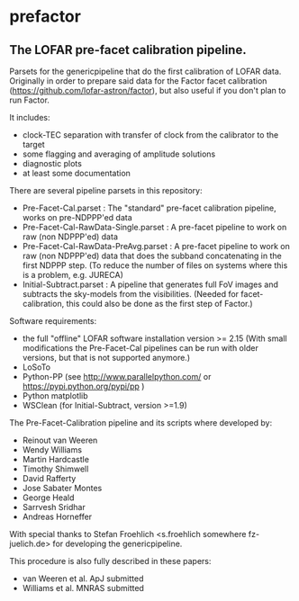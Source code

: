 # prefactor
## The LOFAR pre-facet calibration pipeline.

Parsets for the genericpipeline that do the first calibration of LOFAR data. Originally in order 
to prepare said data for the Factor facet calibration (https://github.com/lofar-astron/factor), but 
also useful if you don't plan to run Factor.

It includes:
* clock-TEC separation with transfer of clock from the calibrator to the target
* some flagging and averaging of amplitude solutions
* diagnostic plots
* at least some documentation

There are several pipeline parsets in this repository:
* Pre-Facet-Cal.parset : The "standard" pre-facet calibration pipeline, works on pre-NDPPP'ed data
* Pre-Facet-Cal-RawData-Single.parset : A pre-facet pipeline to work on raw (non NDPPP'ed) data
* Pre-Facet-Cal-RawData-PreAvg.parset : A pre-facet pipeline to work on raw (non NDPPP'ed) data that does the subband concatenating in the first NDPPP step. (To reduce the number of files on systems where this is a problem, e.g. JURECA)
* Initial-Subtract.parset : A pipeline that generates full FoV images and subtracts the sky-models from the visibilities. (Needed for facet-calibration, this could also be done as the first step of Factor.)

Software requirements:
* the full "offline" LOFAR software installation version >= 2.15 (With small modifications the Pre-Facet-Cal pipelines can be run with older versions, but that is not supported anymore.)
* LoSoTo 
* Python-PP (see http://www.parallelpython.com/ or https://pypi.python.org/pypi/pp )
* Python matplotlib
* WSClean (for Initial-Subtract, version >=1.9)

The Pre-Facet-Calibration pipeline and its scripts where developed by:
* Reinout van Weeren <rvanweeren somewhere cfa.harvard.edu>
* Wendy Williams <wwilliams somewhere strw.leidenuniv.nl>
* Martin Hardcastle <mjh somewhere extragalactic.info>
* Timothy Shimwell <shimwell somewhere strw.leidenuniv.nl>
* David Rafferty <drafferty somewhere hs.uni-hamburg.de>
* Jose Sabater Montes <jsm somewhere iaa.es>
* George Heald <heald somewhere astron.nl>
* Sarrvesh Sridhar <sarrvesh somewhere astro.rug.nl>
* Andreas Horneffer <ahorneffer somewhere mpifr-bonn.mpg.de>

With special thanks to Stefan Froehlich <s.froehlich somewhere fz-juelich.de> for developing the 
genericpipeline.

This procedure is also fully described in these papers:
* van Weeren et al. ApJ submitted
* Williams et al. MNRAS submitted


